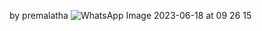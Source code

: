 
by premalatha
![WhatsApp Image 2023-06-18 at 09 26 15](https://github.com/Gdawgoriginal/happy-birthday-pissasu-/assets/132225056/7837a18c-4ac3-4f3e-9314-c93dd547d3a5)
